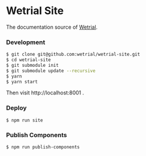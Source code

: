 # Wetrial Site

The documentation source of [Wetrial](https://github.com/wetrial/wetrial).

### Development

```bash
$ git clone git@github.com:wetrial/wetrial-site.git
$ cd wetrial-site
$ git submodule init
$ git submodule update --recursive
$ yarn
$ yarn start
```

Then visit http://localhost:8001 .

### Deploy

```
$ npm run site
```

### Publish Components

```
$ npm run publish-components
```

